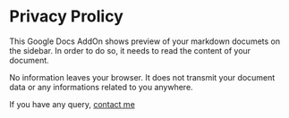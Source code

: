 # Privacy Prolicy

This Google Docs AddOn shows preview of your markdown documets on the sidebar. In order to do so, it needs to read the content of your document.

No information leaves your browser. It does not transmit your document data or any informations related to you anywhere.

If you have any query, [contact me](https://mustak.im/home/contact)
